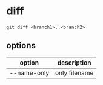 # diff

```shell
git diff <branch1>..<branch2>
```

## options

| option      | description   |
| ----------- | ------------- |
| --name-only | only filename |

